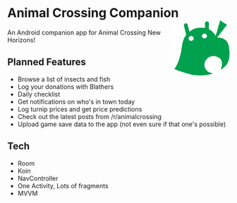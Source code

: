 # Animal Crossing Companion  <img src="app/src/main/res/drawable-v24/animal_crossing_android.png" width="125" height="125" align="right"> 

An Android companion app for Animal Crossing New Horizons!

## Planned Features
* Browse a list of insects and fish 
* Log your donations with Blathers
* Daily checklist
* Get notifications on who's in town today
* Log turnip prices and get price predictions
* Check out the latest posts from /r/animalcrossing
* Upload game save data to the app (not even sure if that one's possible)

## Tech
* Room
* Koin
* NavController
* One Activity, Lots of fragments
* MVVM
